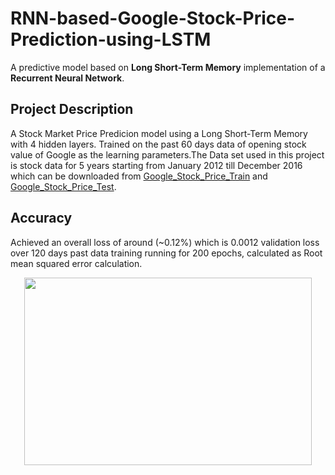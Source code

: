 # RNN-based-Google-Stock-Price-Prediction-using-LSTM
A predictive model based on **Long Short-Term Memory** implementation of a **Recurrent Neural Network**.
</br>
## Project Description 
A Stock Market Price Predicion model using a Long Short-Term Memory with 4 hidden layers. Trained on the past 60 days data of opening stock value of Google as the learning parameters.The Data set used in this project is stock data for 5 years starting from January 2012 till December 2016 which can be downloaded from [Google_Stock_Price_Train](Google_Stock_Price_Train.csv)  and [Google_Stock_Price_Test](Google_Stock_Price_Test.csv). 
</br>
## Accuracy 
Achieved an overall loss of around (~0.12%) which is 0.0012 validation loss over 120 days past data training running for 200 epochs, calculated as Root mean squared error calculation.

<p align="center">
  <img width="460" height="300" src="https://user-images.githubusercontent.com/88145926/127497204-ba0441bb-bfce-4492-8484-dc5213e9623e.png">
</p>
